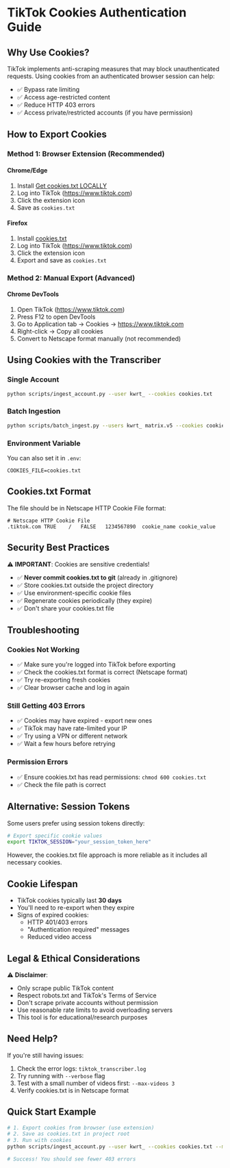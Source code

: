 # TikTok Cookies Authentication Guide

## Why Use Cookies?

TikTok implements anti-scraping measures that may block unauthenticated requests. Using cookies from an authenticated browser session can help:

- ✅ Bypass rate limiting
- ✅ Access age-restricted content
- ✅ Reduce HTTP 403 errors
- ✅ Access private/restricted accounts (if you have permission)

## How to Export Cookies

### Method 1: Browser Extension (Recommended)

#### Chrome/Edge
1. Install [Get cookies.txt LOCALLY](https://chrome.google.com/webstore/detail/get-cookiestxt-locally/cclelndahbckbenkjhflpdbgdldlbecc)
2. Log into TikTok (https://www.tiktok.com)
3. Click the extension icon
4. Save as `cookies.txt`

#### Firefox
1. Install [cookies.txt](https://addons.mozilla.org/en-US/firefox/addon/cookies-txt/)
2. Log into TikTok (https://www.tiktok.com)
3. Click the extension icon
4. Export and save as `cookies.txt`

### Method 2: Manual Export (Advanced)

#### Chrome DevTools
1. Open TikTok (https://www.tiktok.com)
2. Press F12 to open DevTools
3. Go to Application tab → Cookies → https://www.tiktok.com
4. Right-click → Copy all cookies
5. Convert to Netscape format manually (not recommended)

## Using Cookies with the Transcriber

### Single Account
```bash
python scripts/ingest_account.py --user kwrt_ --cookies cookies.txt
```

### Batch Ingestion
```bash
python scripts/batch_ingest.py --users kwrt_ matrix.v5 --cookies cookies.txt
```

### Environment Variable
You can also set it in `.env`:
```
COOKIES_FILE=cookies.txt
```

## Cookies.txt Format

The file should be in Netscape HTTP Cookie File format:

```
# Netscape HTTP Cookie File
.tiktok.com	TRUE	/	FALSE	1234567890	cookie_name	cookie_value
```

## Security Best Practices

⚠️ **IMPORTANT**: Cookies are sensitive credentials!

- ✅ **Never commit cookies.txt to git** (already in .gitignore)
- ✅ Store cookies.txt outside the project directory
- ✅ Use environment-specific cookie files
- ✅ Regenerate cookies periodically (they expire)
- ✅ Don't share your cookies.txt file

## Troubleshooting

### Cookies Not Working
- ✅ Make sure you're logged into TikTok before exporting
- ✅ Check the cookies.txt format is correct (Netscape format)
- ✅ Try re-exporting fresh cookies
- ✅ Clear browser cache and log in again

### Still Getting 403 Errors
- ✅ Cookies may have expired - export new ones
- ✅ TikTok may have rate-limited your IP
- ✅ Try using a VPN or different network
- ✅ Wait a few hours before retrying

### Permission Errors
- ✅ Ensure cookies.txt has read permissions: `chmod 600 cookies.txt`
- ✅ Check the file path is correct

## Alternative: Session Tokens

Some users prefer using session tokens directly:

```bash
# Export specific cookie values
export TIKTOK_SESSION="your_session_token_here"
```

However, the cookies.txt file approach is more reliable as it includes all necessary cookies.

## Cookie Lifespan

- TikTok cookies typically last **30 days**
- You'll need to re-export when they expire
- Signs of expired cookies:
  - HTTP 401/403 errors
  - "Authentication required" messages
  - Reduced video access

## Legal & Ethical Considerations

⚠️ **Disclaimer**: 

- Only scrape public TikTok content
- Respect robots.txt and TikTok's Terms of Service
- Don't scrape private accounts without permission
- Use reasonable rate limits to avoid overloading servers
- This tool is for educational/research purposes

## Need Help?

If you're still having issues:

1. Check the error logs: `tiktok_transcriber.log`
2. Try running with `--verbose` flag
3. Test with a small number of videos first: `--max-videos 3`
4. Verify cookies.txt is in Netscape format

## Quick Start Example

```bash
# 1. Export cookies from browser (use extension)
# 2. Save as cookies.txt in project root
# 3. Run with cookies
python scripts/ingest_account.py --user kwrt_ --cookies cookies.txt --max-videos 5

# Success! You should see fewer 403 errors
```


